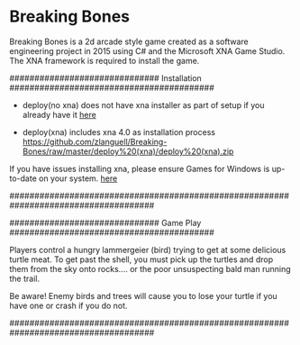 # Breaking Bones

Breaking Bones is a 2d arcade style game created as a software engineering project in 2015 using C# and the Microsoft XNA Game Studio. The XNA framework is required to install the game.

############################## Installation #########################################


- deploy(no xna) does not have xna installer as part of setup if you already have it
[here](https://github.com/zlanguell/Breaking-Bones/raw/master/deploy%20(no%20xna)/deploy%20(no%20xna).zip)

- deploy(xna) includes xna 4.0 as installation process
https://github.com/zlanguell/Breaking-Bones/raw/master/deploy%20(xna)/deploy%20(xna).zip


If you have issues installing xna, please ensure Games for Windows is up-to-date on your system.
[here](https://www.microsoft.com/en-us/download/details.aspx?id=5549)

#####################################################################################


############################## Game Play #########################################

Players control a hungry lammergeier (bird) trying to get at some delicious turtle meat. To get past
the shell, you must pick up the turtles and drop them from the sky onto rocks.... or the poor 
unsuspecting bald man running the trail. 

Be aware! Enemy birds and trees will cause you to lose your turtle if you have one or crash
if you do not. 

#####################################################################################
